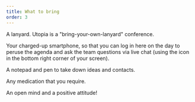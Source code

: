 ```yaml
---
title: What to bring
order: 3
---
```

A lanyard. Utopia is a "bring-your-own-lanyard" conference.

Your charged-up smartphone, so that you can log in here on the day to peruse the agenda and ask the team questions via live chat (using the icon in the bottom right corner of your screen).

A notepad and pen to take down ideas and contacts.

Any medication that you require.

An open mind and a positive attitude!
